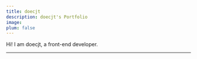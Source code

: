 ```yaml
---
title: doecjt
description: doecjt's Portfolio
image:
plum: false
---
```


Hi! I am doecjt, a front-end developer.

<div flex-auto />

---
